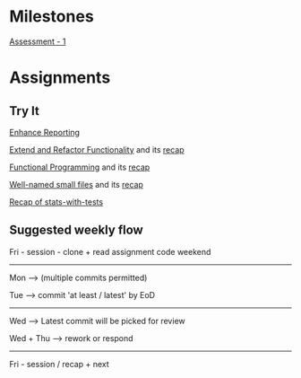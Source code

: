 # Milestones

[Assessment - 1](assessment1.md)

# Assignments

## Try It

[Enhance Reporting](enhance-reporting.md)

[Extend and Refactor Functionality](functional-extend.md) and its [recap](functional-extend-recap.md)

[Functional Programming](functional.md) and its [recap](functional-recap.md)

[Well-named small files](small.md) and its [recap](modular-recap.md)

[Recap of stats-with-tests](stats-with-tests.md)

## Suggested weekly flow

Fri - session - clone + read assignment code
weekend

---

Mon --> (multiple commits permitted)

Tue --> commit 'at least / latest' by EoD

---

Wed --> Latest commit will be picked for review

Wed + Thu --> rework or respond

---

Fri - session / recap + next
